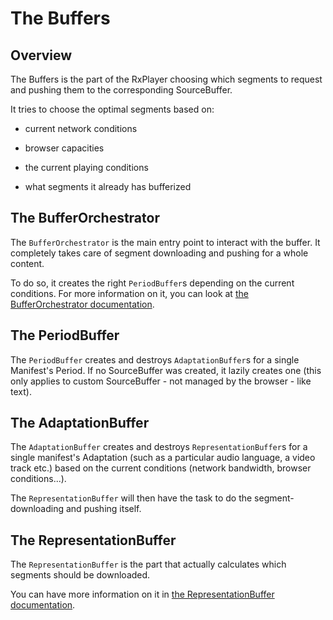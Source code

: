 # The Buffers ##################################################################


## Overview ####################################################################

The Buffers is the part of the RxPlayer choosing which segments to request and
pushing them to the corresponding SourceBuffer.

It tries to choose the optimal segments based on:

  - current network conditions

  - browser capacities

  - the current playing conditions

  - what segments it already has bufferized



## The BufferOrchestrator ######################################################

The ``BufferOrchestrator`` is the main entry point to interact with the buffer.
It completely takes care of segment downloading and pushing for a whole content.

To do so, it creates the right ``PeriodBuffer``s depending on the current
conditions.
For more information on it, you can look at [the BufferOrchestrator
documentation](./buffer_orchestrator.md).



## The PeriodBuffer ############################################################

The ``PeriodBuffer`` creates and destroys ``AdaptationBuffer``s for a single
Manifest's Period.
If no SourceBuffer was created, it lazily creates one (this only applies to
custom SourceBuffer - not managed by the browser - like text).



## The AdaptationBuffer ########################################################

The ``AdaptationBuffer`` creates and destroys ``RepresentationBuffer``s for a
single manifest's Adaptation (such as a particular audio language, a video track
etc.) based on the current conditions (network bandwidth, browser
conditions...).

The ``RepresentationBuffer`` will then have the task to do the
segment-downloading and pushing itself.



## The RepresentationBuffer ####################################################

The ``RepresentationBuffer`` is the part that actually calculates which segments
should be downloaded.

You can have more information on it in [the RepresentationBuffer
documentation](./representation_buffer.md).

